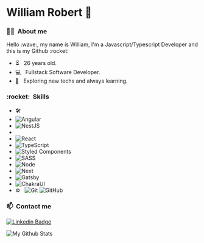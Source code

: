 # William Robert :call_me_hand: &nbsp;

<h3> 🦸‍♂️ &nbsp;About me </h3>

<p>Hello :wave:, my name is William, I'm a Javascript/Typescript Developer and this is my Github :rocket:</p>

- ⏳ &nbsp; 26 years old.
- 💻 &nbsp; Fullstack Software Developer.
- :thinking: &nbsp; Exploring new techs and always learning.

<h3> :rocket: &nbsp;Skills </h3>

- 🛠 &nbsp;
- ![Angular](https://img.shields.io/badge/-ANGULAR-orange)
- ![NestJS](https://img.shields.io/badge/-NEST-brightgreen)
- 
 - ![React](https://img.shields.io/badge/React-20232A?style=for-the-badge&logo=react&logoColor=61DAFB)
  - ![TypeScript](https://img.shields.io/badge/TypeScript-007ACC?style=for-the-badge&logo=typescript&logoColor=white)
  - ![Styled Components](https://img.shields.io/badge/-Styled--Components-important?style=for-the-badge)
  - ![SASS](https://img.shields.io/badge/Sass-CC6699?style=for-the-badge&logo=sass&logoColor=white)
  - ![Node](https://img.shields.io/badge/Backend-Node-green?style=for-the-badge)
  - ![Next](https://img.shields.io/badge/next.js-000000?style=for-the-badge&logo=nextdotjs&logoColor=white)
  - ![Gatsby](https://img.shields.io/badge/-Gatsby-blueviolet?style=for-the-badge)
  - ![ChakraUI](https://img.shields.io/badge/Chakra--UI-319795?style=for-the-badge&logo=chakra-ui&logoColor=white)
- ⚙️ &nbsp;
  ![Git](https://img.shields.io/badge/Git-F05032?style=for-the-badge&logo=git&logoColor=white)
  ![GitHub](https://img.shields.io/badge/GitHub-100000?style=for-the-badge&logo=github&logoColor=white)

### 📫&nbsp; Contact me

[![Linkedin Badge](https://img.shields.io/badge/-WilliamTavares-blue?style=for-the-badge&logo=Linkedin&logoColor=white&link=https://www.linkedin.com/in/williamtavares/)](https://www.linkedin.com/in/williamtavares/)

<img align="center" src="https://github-readme-stats.vercel.app/api/top-langs/?username=williamroberttv&layout=compact&theme=radical" alt="My Github Stats">
